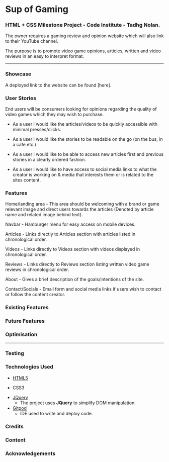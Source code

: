 # **Sup of Gaming**
### HTML + CSS Milestone Project - Code Institute - Tadhg Nolan.

The owner requires a gaming review and opinion website which will also link to their YouTube channel.

The purpose is to promote video game opinions, articles, written and video reviews in an easy to interpret format. 
___
### Showcase

A deployed link to the website can be found [here].

### User Stories

End users will be consumers looking for opinions regarding the quality of video games which they may wish to purchase.

* As a user I would like the articles/videos to be quickly accessible with minimal presses/clicks.

* As a user I would like the stories to be readable on the go (on the bus, in a cafe etc.)

* As a user I would like to be able to access new articles first and previous stories in a clearly ordered fashion.

* As a user I would like to have access to social media links to what the creator is working on & media that interests them or is related to the sites content. 


### Features

Home/landing area - This area should be welcoming with a brand or game relevant image and direct users towards the articles (Denoted by article name and related image behind text).

Navbar - Hamburger menu for easy access on mobile devices. 

Articles - Links directly to Articles section with articles listed in chronological order.

Videos - Links directly to Videos section with videos displayed in chronological order.

Reviews - Links directly to Reviews section listing written video game reviews in chronological order.

About - Gives a brief description of the  goals/intentions of the site.

Contact/Socials - Email form and social media links if users wish to contact or follow the content creator. 

### Existing Features

### Future Features 

### Optimisation

---
### Testing


### Technologies Used

* [HTML5](https://html.spec.whatwg.org/multipage/)

* CSS3

- [JQuery](https://jquery.com)
    - The project uses **JQuery** to simplify DOM manipulation.
- [Gitpod](https://www.gitpod.io/about/)
	- IDE used to write and deploy code.
 
### Credits

### Content

### Acknowledgements